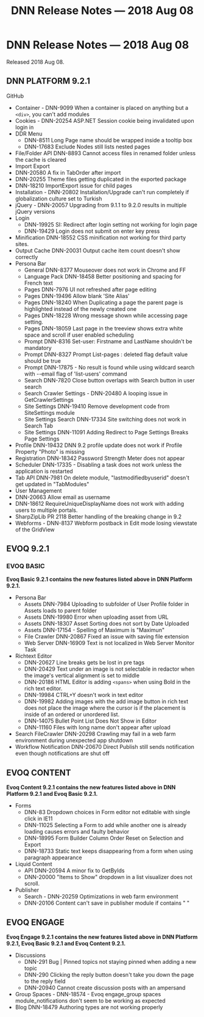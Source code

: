 ﻿---
uid: relnotes-2018-aug-08
locale: en
title: DNN Release Notes — 2018 Aug 08
dnnversion: 09.02.01
---


# DNN Release Notes — 2018 Aug 08

Released 2018 Aug 08.




## DNN PLATFORM 9.2.1

GitHub

* Container - DNN-9099 When a container is placed on anything but a `<div>`, you can't add modules
* Cookies - DNN-20254 ASP.NET Session cookie being invalidated upon login in
* DDR Menu
  * DNN-8511 Long Page name should be wrapped inside a tooltip box
  * DNN-17683 Exclude Nodes still lists nested pages
* File/Folder API DNN-8893 Cannot access files in renamed folder unless the cache is cleared
* Import Export
* DNN-20580 A fix in TabOrder after import
* DNN-20255 Theme files getting duplicated in the exported package
* DNN-18210 ImportExport issue for child pages
* Installation - DNN-20802 Installation/Upgrade can't run completely if globalization culture set to Turkish
* jQuery - DNN-20057 Upgrading from 9.1.1 to 9.2.0 results in multiple jQuery versions
* Login
  * DNN-19925 SI: Redirect after login setting not working for login page
  * DNN-19429 Login does not submit on enter key press
* Minification DNN-18552 CSS minification not working for third party sites.
* Output Cache DNN-20031 Output cache item count doesn't show correctly
* Persona Bar
  * General DNN-8377 Mouseover does not work in Chrome and FF
  * Language Pack DNN-18458 Better positioning and spacing for French text
  * Pages DNN-7976 UI not refreshed after page editing
  * Pages DNN-19496 Allow blank 'Site Alias'
  * Pages DNN-18240 When Duplicating a page the parent page is highlighted instead of the newly created one
  * Pages DNN-18228 Wrong message shown while accessing page setting.
  * Pages DNN-18059 Last page in the treeview shows extra white space and scroll if user enabled scheduling
  * Prompt DNN-8316 Set-user: Firstname and LastName shouldn't be mandatory
  * Prompt DNN-8327 Prompt List-pages : deleted flag default value should be true
  * Prompt DNN-17875 - No result is found while using wildcard search with --email flag of 'list-users' command
  * Search DNN-7820 Close button overlaps with Search button in user search
  * Search Crawler Settings - DNN-20480 A looping issue in GetCrawlerSettings
  * Site Settings DNN-19410 Remove development code from SiteSettings module
  * Site Settings Search DNN-17334 Site switching does not work in Search Tab
  * Site Settings DNN-11091 Adding Redirect to Page Settings Breaks Page Settings
* Profile DNN-19432 DNN 9.2 profile update does not work if Profile Property "Photo" is missing
* Registration DNN-18342 Password Strength Meter does not appear
* Scheduler DNN-17335 - Disabling a task does not work unless the application is restarted
* Tab API DNN-7981 On delete module, "lastmodifiedbyuserid" doesn't get updated in "TabModules"
* User Management
 * DNN-20663 Allow email as username
 * DNN-18612 RequireUniqueDisplayName does not work with adding users to multiple portals.
* SharpZipLib PR 2118 Better handling of the breaking change in 9.2
* Webforms - DNN-8137 Webform postback in Edit mode losing viewstate of the GridView

## EVOQ 9.2.1

### EVOQ BASIC

**Evoq Basic 9.2.1 contains the new features listed above in DNN Platform 9.2.1.**

* Persona Bar
  * Assets DNN-7984 Uploading to subfolder of User Profile folder in Assets loads to parent folder
  * Assets DNN-19980 Error when uploading asset from URL
  * Assets DNN-18307 Asset Sorting does not sort by Date Uploaded
  * Assets DNN-17154 - Spelling of Maximum is "Maximun"
  * File Crawler DNN-20867 Fixed an issue with saving file extension
  * Web Server DNN-16909 Text is not localized in Web Server Monitor Task
* Richtext Editor
  * DNN-20627 Line breaks gets be lost in pre tags
  * DNN-20429 Text under an image is not selectable in redactor when the image's vertical alignment is set to middle
  * DNN-20186 HTML Editor is adding `<spans>` when using Bold in the rich text editor.
  * DNN-19984 CTRL+Y doesn't work in text editor
  * DNN-19982 Adding images with the add image button in rich text does not place the image where the cursor is if the placement is inside of an ordered or unordered list.
  * DNN-14075 Bullet Point List Does Not Show in Editor
  * DNN-11160 Files with long name don't appear after upload
* Search FileCrawler DNN-20298 Crawling may fail in a web farm environment during unexpected app shutdown
* Workflow Notification DNN-20670 Direct Publish still sends notification even though notifications are shut off

## EVOQ CONTENT

**Evoq Content 9.2.1 contains the new features listed above in DNN Platform 9.2.1 and Evoq Basic 9.2.1.**
* Forms
  * DNN-83 Dropdown choices in Form editor not editable with single click in IE11
  * DNN-11025 Selecting a Form to add while another one is already loading causes errors and faulty behavior
  * DNN-18995 Form Builder Column Order Reset on Selection and Export
  * DNN-18733 Static text keeps disappearing from a form when using paragraph appearance
* Liquid Content
  * API DNN-20594 A minor fix to GetByIds
  * DNN-20000 "Items to Show" dropdown in a list visualizer does not scroll.
* Publisher
  * Search - DNN-20259 Optimizations in web farm environment
  * DNN-20106 Content can't save in publisher module if contains "&nbsp;"

## EVOQ ENGAGE

**Evoq Engage 9.2.1 contains the new features listed above in DNN Platform 9.2.1, Evoq Basic 9.2.1 and Evoq Content 9.2.1.**

* Discussions
  * DNN-291 Bug | Pinned topics not staying pinned when adding a new topic
  * DNN-290 Clicking the reply button doesn't take you down the page to the reply field
  * DNN-20940 Cannot create discussion posts with an ampersand
* Group Spaces - DNN-18574 - Evoq engage_group spaces module_notifications don't seem to be working as expected
* Blog DNN-18479 Authoring types are not working properly
